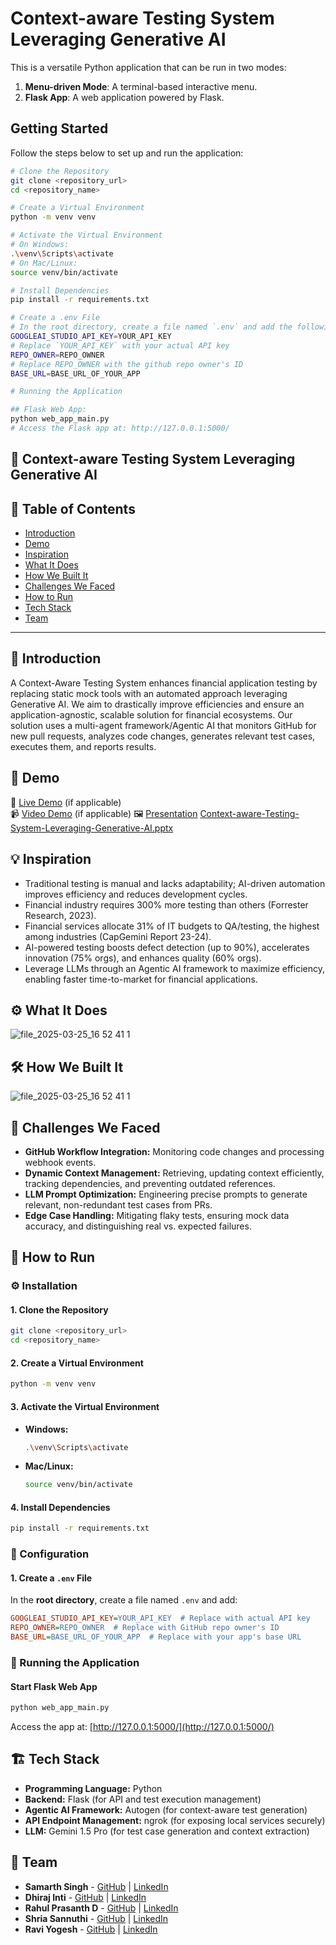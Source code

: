 # Context-aware Testing System Leveraging Generative AI

This is a versatile Python application that can be run in two modes:
1. **Menu-driven Mode**: A terminal-based interactive menu.
2. **Flask App**: A web application powered by Flask.

## Getting Started

Follow the steps below to set up and run the application:

```bash
# Clone the Repository
git clone <repository_url>
cd <repository_name>

# Create a Virtual Environment
python -m venv venv

# Activate the Virtual Environment
# On Windows:
.\venv\Scripts\activate
# On Mac/Linux:
source venv/bin/activate

# Install Dependencies
pip install -r requirements.txt

# Create a .env File
# In the root directory, create a file named `.env` and add the following:
GOOGLEAI_STUDIO_API_KEY=YOUR_API_KEY
# Replace `YOUR_API_KEY` with your actual API key
REPO_OWNER=REPO_OWNER
# Replace REPO_OWNER with the github repo owner's ID
BASE_URL=BASE_URL_OF_YOUR_APP

# Running the Application

## Flask Web App:
python web_app_main.py
# Access the Flask app at: http://127.0.0.1:5000/
```


## 🚀 Context-aware Testing System Leveraging Generative AI

## 📌 Table of Contents
- [Introduction](#introduction)
- [Demo](#demo)
- [Inspiration](#inspiration)
- [What It Does](#what-it-does)
- [How We Built It](#how-we-built-it)
- [Challenges We Faced](#challenges-we-faced)
- [How to Run](#how-to-run)
- [Tech Stack](#tech-stack)
- [Team](#team)

---

## 🎯 Introduction
A Context-Aware Testing System enhances financial application testing by replacing static mock tools with an automated approach leveraging Generative AI. We aim to drastically improve efficiencies and ensure an application-agnostic, scalable solution for financial ecosystems. Our solution uses a multi-agent framework/Agentic AI that monitors GitHub for new pull requests, analyzes code changes, generates relevant test cases, executes them, and reports results. 

## 🎥 Demo
🔗 [Live Demo](#) (if applicable)  
📹 [Video Demo](#) (if applicable) 
🖼️ [Presentation](#)
[Context-aware-Testing-System-Leveraging-Generative-AI.pptx](https://github.com/user-attachments/files/19468477/Context-aware-Testing-System-Leveraging-Generative-AI.pptx)



## 💡 Inspiration
- Traditional testing is manual and lacks adaptability; AI-driven automation improves efficiency and reduces development cycles.
- Financial industry requires 300% more testing than others (Forrester Research, 2023).
- Financial services allocate 31% of IT budgets to QA/testing, the highest among industries (CapGemini Report 23-24).
- AI-powered testing boosts defect detection (up to 90%), accelerates innovation (75% orgs), and enhances quality (60% orgs).
- Leverage LLMs through an Agentic AI framework to maximize efficiency, enabling faster time-to-market for financial applications.


## ⚙️ What It Does
![file_2025-03-25_16 52 41 1](https://github.com/user-attachments/assets/178900d9-2866-4b16-bb64-e8704aee4b71)


## 🛠️ How We Built It
![file_2025-03-25_16 52 41 1](https://github.com/user-attachments/assets/abae209d-ba54-4da0-9bb6-6126ee722c6c)


## 🚧 Challenges We Faced
- **GitHub Workflow Integration:** Monitoring code changes and processing webhook events.
- **Dynamic Context Management:** Retrieving, updating context efficiently, tracking dependencies, and preventing outdated references.
- **LLM Prompt Optimization:** Engineering precise prompts to generate relevant, non-redundant test cases from PRs.
- **Edge Case Handling:** Mitigating flaky tests, ensuring mock data accuracy, and distinguishing real vs. expected failures.


## 🏃 How to Run
### ⚙️ Installation  

#### **1. Clone the Repository**  
```bash
git clone <repository_url>
cd <repository_name>
```  

#### **2. Create a Virtual Environment**  
```bash
python -m venv venv
```  

#### **3. Activate the Virtual Environment**  
- **Windows:**  
  ```bash
  .\venv\Scripts\activate
  ```  
- **Mac/Linux:**  
  ```bash
  source venv/bin/activate
  ```  

#### **4. Install Dependencies**  
```bash
pip install -r requirements.txt
```  



### 🔧 Configuration  

#### **1. Create a `.env` File**  
In the **root directory**, create a file named `.env` and add:  
```ini
GOOGLEAI_STUDIO_API_KEY=YOUR_API_KEY  # Replace with actual API key  
REPO_OWNER=REPO_OWNER  # Replace with GitHub repo owner's ID  
BASE_URL=BASE_URL_OF_YOUR_APP  # Replace with your app's base URL  
```  



### 🚀 Running the Application  

#### **Start Flask Web App**  
```bash
python web_app_main.py
```  
Access the app at: [http://127.0.0.1:5000/](http://127.0.0.1:5000/)  



## 🏗️ Tech Stack
- **Programming Language:** Python
- **Backend:** Flask (for API and test execution management)
- **Agentic AI Framework:** Autogen (for context-aware test generation)
- **API Endpoint Management:** ngrok (for exposing local services securely)
- **LLM:** Gemini 1.5 Pro (for test case generation and context extraction)


## 👥 Team
- **Samarth Singh** - [GitHub](https://github.com/samarth1301) | [LinkedIn](https://www.linkedin.com/in/samarth-singh-a22247181/)
- **Dhiraj Inti** - [GitHub](https://github.com/dhiraj-inti) | [LinkedIn](https://www.linkedin.com/in/dhiraj-inti/)
- **Rahul Prasanth D** - [GitHub](https://github.com/rahulprasanth487) | [LinkedIn](https://www.linkedin.com/in/rahul-prasanth-d-7384ba1b9/)
- **Shria Sannuthi** - [GitHub](https://github.com/shriasannuthi) | [LinkedIn](https://www.linkedin.com/in/shria-sannuthi-4993ba208/)
- **Ravi Yogesh** - [GitHub](https://github.com/ravyogesh) | [LinkedIn](https://www.linkedin.com/in/raviyogesh/)
